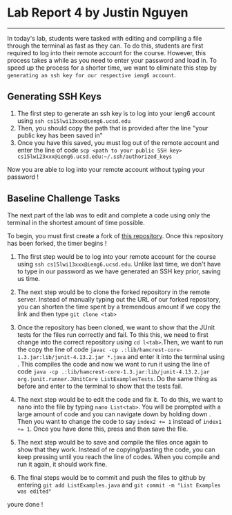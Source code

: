 # Lab Report 4 by Justin Nguyen
---
In today's lab, students were tasked with editing and compiling a file through the terminal as fast as they can.
To do this, students are first required to log into their remote account for the course. However, this process 
takes a while as you need to enter your password and load in. To speed up the process for a shorter time, we
want to eliminate this step by `generating an ssh key for our respective ieng6 account`. 

## Generating SSH Keys
1. The first step to generate an ssh key is to log into your ieng6 account using `ssh cs15lwi13xxx@ieng6.ucsd.edu`
2. Then, you should copy the path that is provided after the line "your public key has been saved in"
3. Once you have this saved, you must log out of the remote account and enter the line of code 
   `scp <path to your public SSH key> cs15lwi23xxx@ieng6.ucsd.edu:~/.ssh/authorized_keys`
   
Now you are able to log into your remote account without typing your password !

## Baseline Challenge Tasks
The next part of the lab was to edit and complete a code using only the terminal in the shortest amount of time possible. 

To begin, you must first create a fork of [this repository](https://github.com/ucsd-cse15l-w23/lab7). 
Once this repository has been forked, the timer begins !

1. The first step would be to log into your remote account for the course using `ssh cs15lwi13xxx@ieng6.ucsd.edu`. Unlike last
   time, we don't have to type in our password as we have generated an SSH key prior, saving us time. 
   
2. The next step would be to clone the forked repository in the remote server. Instead of manually typing out the URL of our forked 
   repository, you can shorten the time spent by a tremendous amount if we copy the link and then type `git clone <tab>`
   
3. Once the repository has been cloned, we want to show that the JUnit tests for the files run correctly and fail. To this this, 
   we need to first change into the correct repository using `cd l<tab>`.Then, we want to run the copy the line of code `javac -cp .:lib/hamcrest-core-        1.3.jar:lib/junit-4.13.2.jar *.java` and enter it into the terminal using <tab>. This compiles the code and now we want to run it using the line of code 
  `java -cp .:lib/hamcrest-core-1.3.jar:lib/junit-4.13.2.jar org.junit.runner.JUnitCore ListExamplesTests`. Do the same thing as before and enter 
   <tab> to the terminal to show that the tests fail.
4. The next step would be to edit the code and fix it. To do this, we want to nano into the file by typing `nano List<tab>`. You will be prompted with
    a large amount of code and you can navigate down by holding down <down key>. Then you want to change the code to say `index2 += 1` instead of 
    `index1 += 1`. Once you have done this, press <enter> and then save the file.
5. The next step would be to save and compile the files once again to show that they work. Instead of re copying/pasting the code, you can 
    keep pressing <up> until you reach the line of codes. When you compile and run it again, it should work fine.
6. The final steps would be to commit and push the files to github by entering `git add ListExamples.java` and `git commit -m "List Examples was edited"`
    
    
youre done !
